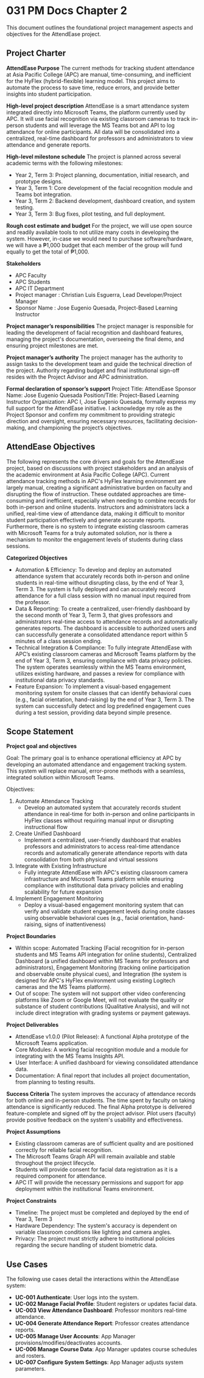 # 031 PM Docs Chapter 2

This document outlines the foundational project management aspects and objectives for the AttendEase project.

## Project Charter

**AttendEase Purpose**
The current methods for tracking student attendance at Asia Pacific College (APC) are manual, time-consuming, and inefficient for the HyFlex (hybrid-flexible) learning model. This project aims to automate the process to save time, reduce errors, and provide better insights into student participation.

**High-level project description**
AttendEase is a smart attendance system integrated directly into Microsoft Teams, the platform currently used by APC. It will use facial recognition via existing classroom cameras to track in-person students and will leverage the MS Teams bot and API to log attendance for online participants. All data will be consolidated into a centralized, real-time dashboard for professors and administrators to view attendance and generate reports.

**High-level milestone schedule**
The project is planned across several academic terms with the following milestones:
- Year 2, Term 3: Project planning, documentation, initial research, and prototype designs.
- Year 3, Term 1: Core development of the facial recognition module and Teams bot integration.
- Year 3, Term 2: Backend development, dashboard creation, and system testing.
- Year 3, Term 3: Bug fixes, pilot testing, and full deployment.

**Rough cost estimate and budget**
For the project, we will use open source and readily available tools to not utilize many costs in developing the system. However, in-case we would need to purchase software/hardware, we will have a ₱1,000 budget that each member of the group will fund equally to get the total of ₱1,000.

**Stakeholders**
- APC Faculty
- APC Students
- APC IT Department
- Project manager : Christian Luis Esguerra, Lead Developer/Project Manager
- Sponsor Name : Jose Eugenio Quesada, Project-Based Learning Instructor

**Project manager’s responsibilities**
The project manager is responsible for leading the development of facial recognition and dashboard features, managing the project's documentation, overseeing the final demo, and ensuring project milestones are met.

**Project manager’s authority**
The project manager has the authority to assign tasks to the development team and guide the technical direction of the project. Authority regarding budget and final institutional sign-off resides with the Project Advisor and APC administration.

**Formal declaration of sponsor’s support**
Project Title: AttendEase
Sponsor Name: Jose Eugenio Quesada
Position/Title: Project-Based Learning Instructor
Organization: APC
I, Jose Eugenio Quesada, formally express my full support for the AttendEase initiative. I acknowledge my role as the Project Sponsor and confirm my commitment to providing strategic direction and oversight, ensuring necessary resources, facilitating decision-making, and championing the project’s objectives.

## AttendEase Objectives

The following represents the core drivers and goals for the AttendEase project, based on discussions with project stakeholders and an analysis of the academic environment at Asia Pacific College (APC). Current attendance tracking methods in APC's HyFlex learning environment are largely manual, creating a significant administrative burden on faculty and disrupting the flow of instruction. These outdated approaches are time-consuming and inefficient, especially when needing to combine records for both in-person and online students. Instructors and administrators lack a unified, real-time view of attendance data, making it difficult to monitor student participation effectively and generate accurate reports. Furthermore, there is no system to integrate existing classroom cameras with Microsoft Teams for a truly automated solution, nor is there a mechanism to monitor the engagement levels of students during class sessions.

**Categorized Objectives**
- Automation & Efficiency: To develop and deploy an automated attendance system that accurately records both in-person and online students in real-time without disrupting class, by the end of Year 3, Term 3. The system is fully deployed and can accurately record attendance for a full class session with no manual input required from the professor.
- Data & Reporting: To create a centralized, user-friendly dashboard by the second month of Year 3, Term 3, that gives professors and administrators real-time access to attendance records and automatically generates reports. The dashboard is accessible to authorized users and can successfully generate a consolidated attendance report within 5 minutes of a class session ending.
- Technical Integration & Compliance: To fully integrate AttendEase with APC’s existing classroom cameras and Microsoft Teams platform by the end of Year 3, Term 3, ensuring compliance with data privacy policies. The system operates seamlessly within the MS Teams environment, utilizes existing hardware, and passes a review for compliance with institutional data privacy standards.
- Feature Expansion: To implement a visual-based engagement monitoring system for onsite classes that can identify behavioral cues (e.g., facial orientation, hand-raising) by the end of Year 3, Term 3. The system can successfully detect and log predefined engagement cues during a test session, providing data beyond simple presence.

## Scope Statement

**Project goal and objectives**

Goal:
The primary goal is to enhance operational efficiency at APC by developing an automated attendance and engagement tracking system. This system will replace manual, error-prone methods with a seamless, integrated solution within Microsoft Teams.

Objectives:
1. Automate Attendance Tracking
    - Develop an automated system that accurately records student attendance in real-time for both in-person and online participants in HyFlex classes without requiring manual input or disrupting instructional flow
2. Create Unified Dashboard
    - Implement a centralized, user-friendly dashboard that enables professors and administrators to access real-time attendance records and automatically generate attendance reports with data consolidation from both physical and virtual sessions
3. Integrate with Existing Infrastructure
    - Fully integrate AttendEase with APC's existing classroom camera infrastructure and Microsoft Teams platform while ensuring compliance with institutional data privacy policies and enabling scalability for future expansion
4. Implement Engagement Monitoring
    - Deploy a visual-based engagement monitoring system that can verify and validate student engagement levels during onsite classes using observable behavioral cues (e.g., facial orientation, hand-raising, signs of inattentiveness)

**Project Boundaries**
- Within scope: Automated Tracking (Facial recognition for in-person students and MS Teams API integration for online students), Centralized Dashboard (a unified dashboard within MS Teams for professors and administrators), Engagement Monitoring (tracking online participation and observable onsite physical cues), and Integration (the system is designed for APC's HyFlex environment using existing Logitech cameras and the MS Teams platform).
- Out of scope: The system will not support other video conferencing platforms like Zoom or Google Meet, will not evaluate the quality or substance of student contributions (Qualitative Analysis), and will not include direct integration with grading systems or payment gateways.

**Project Deliverables**
- AttendEase v1.0.0 (Pilot Release): A functional Alpha prototype of the Microsoft Teams application.
- Core Modules: A working facial recognition module and a module for integrating with the MS Teams Insights API.
- User Interface: A unified dashboard for viewing consolidated attendance data.
- Documentation: A final report that includes all project documentation, from planning to testing results.

**Success Criteria**
The system improves the accuracy of attendance records for both online and in-person students. The time spent by faculty on taking attendance is significantly reduced. The final Alpha prototype is delivered feature-complete and signed off by the project advisor. Pilot users (faculty) provide positive feedback on the system's usability and effectiveness.

**Project Assumptions**
- Existing classroom cameras are of sufficient quality and are positioned correctly for reliable facial recognition.
- The Microsoft Teams Graph API will remain available and stable throughout the project lifecycle.
- Students will provide consent for facial data registration as it is a required component for attendance.
- APC IT will provide the necessary permissions and support for app deployment within the institutional Teams environment.

**Project Constraints**
- Timeline: The project must be completed and deployed by the end of Year 3, Term 3
- Hardware Dependency: The system's accuracy is dependent on variable classroom conditions like lighting and camera angles.
- Privacy: The project must strictly adhere to institutional policies regarding the secure handling of student biometric data.

## Use Cases

The following use cases detail the interactions within the AttendEase system:

*   **UC-001 Authenticate**: User logs into the system.
*   **UC-002 Manage Facial Profile**: Student registers or updates facial data.
*   **UC-003 View Attendance Dashboard**: Professor monitors real-time attendance.
*   **UC-004 Generate Attendance Report**: Professor creates attendance reports.
*   **UC-005 Manage User Accounts**: App Manager provisions/modifies/deactivates accounts.
*   **UC-006 Manage Course Data**: App Manager updates course schedules and rosters.
*   **UC-007 Configure System Settings**: App Manager adjusts system parameters.
